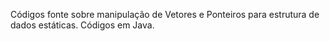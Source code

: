 Códigos fonte sobre manipulação de Vetores e Ponteiros para estrutura de dados estáticas.
Códigos em Java.
